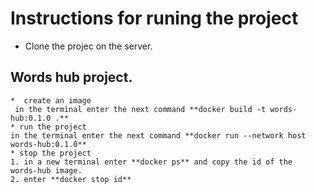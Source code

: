 # Instructions for runing the project

* Clone the projec on the server.

## Words hub project.
    *  create an image 
     in the terminal enter the next command **docker build -t words-hub:0.1.0 .**
    * run the project 
    in the terminal enter the next command **docker run --network host words-hub:0.1.0**
    * stop the project
    1. in a new terminal enter **docker ps** and copy the id of the  words-hub image.
    2. enter **docker stop id**


